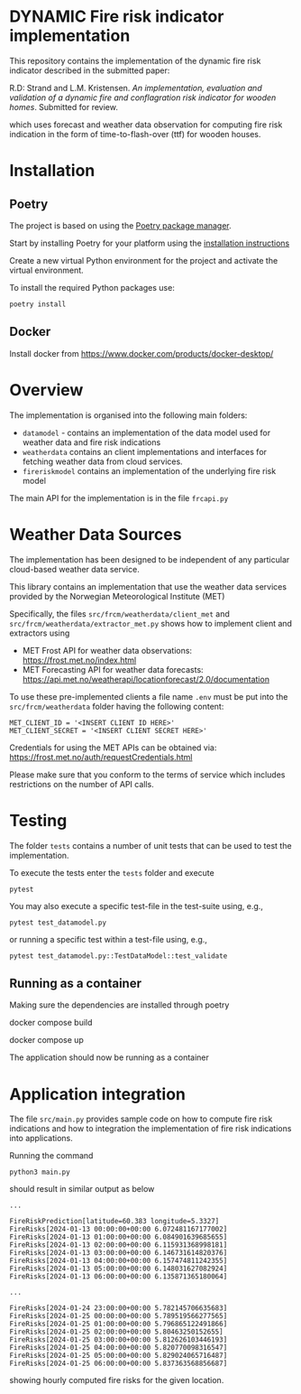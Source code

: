 # DYNAMIC Fire risk indicator implementation

This repository contains the implementation of the dynamic fire risk indicator described in the submitted paper:

R.D: Strand and L.M. Kristensen. *An implementation, evaluation and validation of a dynamic fire and conflagration risk indicator for wooden homes*. Submitted for review.

which uses forecast and weather data observation for computing fire risk indication in the form of time-to-flash-over (ttf) for wooden houses. 

# Installation
## Poetry
The project is based on using the [Poetry package manager](https://python-poetry.org/).

Start by installing Poetry for your platform using the [installation instructions](https://python-poetry.org/docs/#installation)

Create a new virtual Python environment for the project and activate the virtual environment.

To install the required Python packages use:

```
poetry install
```

## Docker
Install docker from https://www.docker.com/products/docker-desktop/


# Overview

The implementation is organised into the following main folders:

- `datamodel` - contains an implementation of the data model used for weather data and fire risk indications
- `weatherdata`  contains an client implementations and interfaces for fetching weather data from cloud services.
- `fireriskmodel` contains an implementation of the underlying fire risk model

The main API for the implementation is in the file `frcapi.py`

# Weather Data Sources

The implementation has been designed to be independent of any particular cloud-based weather data service. 

This library contains an implementation that use the weather data services provided by the Norwegian Meteorological Institute (MET)

Specifically, the files `src/frcm/weatherdata/client_met` and `src/frcm/weatherdata/extractor_met.py` shows how to implement client and extractors using

- MET Frost API for weather data observations: https://frost.met.no/index.html
- MET Forecasting API for weather data forecasts: https://api.met.no/weatherapi/locationforecast/2.0/documentation 

To use these pre-implemented clients a file name `.env` must be put into the `src/frcm/weatherdata` folder having the following content:

```
MET_CLIENT_ID = '<INSERT CLIENT ID HERE>'
MET_CLIENT_SECRET = '<INSERT CLIENT SECRET HERE>'
```

Credentials for using the MET APIs can be obtained via: https://frost.met.no/auth/requestCredentials.html

Please make sure that you conform to the terms of service which includes restrictions on the number of API calls.

# Testing

The folder `tests` contains a number of unit tests that can be used to test the implementation. 

To execute the tests enter the `tests` folder and execute

```
pytest
```

You may also execute a specific test-file in the test-suite using, e.g., 

```
pytest test_datamodel.py
```

or running a specific test within a test-file using, e.g., 

```
pytest test_datamodel.py::TestDataModel::test_validate
```
## Running as a container
Making sure the dependencies are installed through poetry

docker compose build

docker compose up

The application should now be running as a container

# Application integration

The file `src/main.py` provides sample code on how to compute fire risk indications and how to integration the implementation of fire risk indications into applications.

Running the command

```
python3 main.py
```

should result in similar output as below 

```
...

FireRiskPrediction[latitude=60.383 longitude=5.3327]
FireRisks[2024-01-13 00:00:00+00:00 6.072481167177002]
FireRisks[2024-01-13 01:00:00+00:00 6.084901639685655]
FireRisks[2024-01-13 02:00:00+00:00 6.115931368998181]
FireRisks[2024-01-13 03:00:00+00:00 6.146731614820376]
FireRisks[2024-01-13 04:00:00+00:00 6.157474811242355]
FireRisks[2024-01-13 05:00:00+00:00 6.148031627082924]
FireRisks[2024-01-13 06:00:00+00:00 6.135871365180064]

...

FireRisks[2024-01-24 23:00:00+00:00 5.782145706635683]
FireRisks[2024-01-25 00:00:00+00:00 5.789519566277565]
FireRisks[2024-01-25 01:00:00+00:00 5.796865122491866]
FireRisks[2024-01-25 02:00:00+00:00 5.80463250152655]
FireRisks[2024-01-25 03:00:00+00:00 5.812626103446193]
FireRisks[2024-01-25 04:00:00+00:00 5.820770098316547]
FireRisks[2024-01-25 05:00:00+00:00 5.829024065716487]
FireRisks[2024-01-25 06:00:00+00:00 5.837363568856687]
```

showing hourly computed fire risks for the given location.

